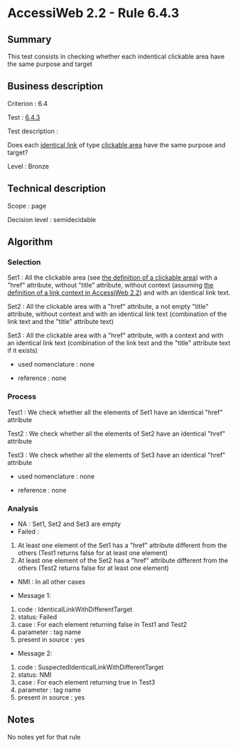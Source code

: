 # AccessiWeb 2.2 - Rule 6.4.3

## Summary

This test consists in checking whether each indentical clickable area
have the same purpose and target

## Business description

Criterion : 6.4

Test : [6.4.3](http://www.accessiweb.org/index.php/accessiweb-22-english-version.html#test-6-4-3)

Test description :

Does each [identical
link](http://www.accessiweb.org/index.php/glossary-76.html#mLienIdentique)
of type [clickable
area](http://www.accessiweb.org/index.php/glossary-76.html#mZoneCliquable)
have the same purpose and target?

Level : Bronze

## Technical description

Scope : page

Decision level :
semidecidable

## Algorithm

### Selection

Set1 : All the clickable area (see [the definition of a clickable
area](http://www.accessiweb.org/index.php/glossary-76.html#mZoneCliquable))
with a "href" attribute, without "title" attribute, without context
(assuming [the definition of a link context in AccessiWeb
2.2](http://www.accessiweb.org/glossaire.html#mContexteLien))
and with an identical link text.

Set2 : All the clickable area with a "href" attribute, a not empty
"title" attribute, without context and with an identical link text
(combination of the link text and the "title" attribute text)

Set3 : All the clickable area with a "href" attribute, with a context
and with an identical link text (combination of the link text and the
"title" attribute text if it exists)

-   used nomenclature : none

-   reference : none

### Process

Test1 : We check whether all the elements of Set1 have an identical
"href" attribute

Test2 : We check whether all the elements of Set2 have an identical
"href" attribute

Test3 : We check whether all the elements of Set3 have an identical
"href" attribute

-   used nomenclature : none

-   reference : none

### Analysis

-   NA : Set1, Set2 and Set3 are empty
-   Failed :

1.  At least one element of the Set1 has a "href" attribute different
    from the others (Test1 returns false for at least one element)
2.  At least one element of the Set2 has a "href" attribute different
    from the others (Test2 returns false for at least one element)

-   NMI : In all other cases

-   Message 1:

1.  code : IdenticalLinkWithDifferentTarget
2.  status: Failed
3.  case : For each element returning false in Test1 and Test2
4.  parameter : tag name
5.  present in source : yes

-   Message 2:

1.  code : SuspectedIdenticalLinkWithDifferentTarget
2.  status: NMI
3.  case : For each element returning true in Test3
4.  parameter : tag name
5.  present in source : yes

## Notes

No notes yet for that rule
